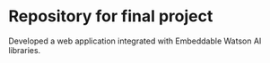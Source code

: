 # Repository for final project
Developed a web application integrated with Embeddable Watson AI libraries.

